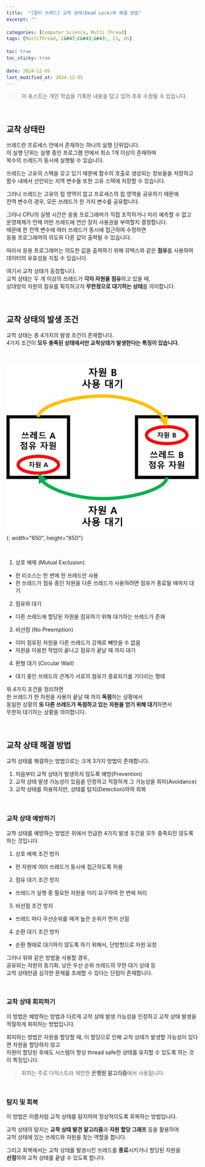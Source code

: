 ```yaml
---
title:  "[멀티 쓰레드] 교착 상태(Dead Lock)와 해결 방법"
excerpt: ""

categories: [Computer Science, Multi Thread]
tags: [MultiThread, C&#47;C&#43;&#43;, CS, OS]

toc: true
toc_sticky: true
 
date: 2024-12-05
last_modified_at: 2024-12-05
---
```


> 이 포스트는 개인 학습을 기록한 내용을 담고 있어 추후 수정될 수 있습니다.  

<br/>

## 교착 상태란

쓰레드란 프로세스 안에서 존재하는 하나의 실행 단위입니다.  
이 실행 단위는 실행 중인 프로그램 안에서 최소 1개 이상이 존재하며  
복수의 쓰레드가 동시에 실행될 수 있습니다.  

쓰레드는 고유의 스택을 갖고 있기 때문에 함수의 호출로 생성되는 정보들을 저장하고  
함수 내에서 선언되는 지역 변수들 또한 고유 스택에 자장할 수 있습니다.  

그러나 쓰레드는 고유의 힙 영역이 없고 프로세스의 힙 영역을 공유하기 때문에  
전역 변수의 경우, 모든 쓰레드가 한 가지 변수를 공유합니다.  

그러나 CPU의 실행 시간은 응용 프로그래머가 직접 조작하거나 미리 예측할 수 없고  
운영체제가 언제 어떤 쓰레드에 연산 장치 사용권을 부여할지 결정합니다.  
때문에 한 전역 변수에 여러 쓰레드가 동시에 접근하여 수정하면  
응용 프로그래머의 의도와 다른 값이 출력될 수 있습니다.  

따라서 응용 프로그래머는 의도한 값을 출력하기 위해 뮤텍스와 같은 **점유**를 사용하여  
데이터의 유효성을 지킬 수 있습니다.  

여기서 교착 상태가 등장합니다.    
교착 상태는 두 개 이상의 쓰레드가 **각자 자원을 점유**하고 있을 때,  
상대방의 자원의 점유를 획득하고자 **무한정으로 대기하는 상태**를 의미합니다.  

<br/>

## 교착 상태의 발생 조건

교착 상태는 총 4가지의 발생 조건이 존재합니다.  
4가지 조건이 **모두 충족된 상태에서만 교착상태가 발생한다는 특징이 있습니다.**

<br/>

![환형 대기](/assets/img/MultiThread/데드락_점유대기_환형.png){: width="650", height="650"}  

<br/>

1. 상호 배제 (Mutual Exclusion)
* 한 리소스는 한 번에 한 쓰레드만 사용
* 한 쓰레드가 점유 중인 자원을 다른 쓰레드가 사용하려면 점유가 종료될 때까지 대기

2. 점유와 대기
* 다른 쓰레드에 할당된 자원을 점유하기 위해 대기하는 쓰레드가 존재  

3. 비선점 (No Preemption)
* 이미 점유된 자원을 다른 쓰레드가 강제로 빼앗을 수 없음  
* 자원을 이용한 작업이 끝나고 점유가 끝날 때 까지 대기  

4. 환형 대기 (Circular Wait)
* 대기 중인 쓰레드의 관계가 서로의 점유가 종료되기를 기다리는 형태  

위 4가지 조건을 정리하면  
한 쓰레드가 한 자원을 사용이 끝날 때 까지 **독점**하는 상황에서  
동일한 상황의 **또 다른 쓰레드가 독점하고 있는 자원을 얻기 위해 대기**하면서  
무한히 대기하는 상황을 의미합니다.  

<br/>

## 교착 상태 해결 방법

교착 상태를 해결하는 방법으로는 크게 3가지 방법이 존재합니다.  

1. 처음부터 교착 상태가 발생하지 않도록 예방(Prevention)  
2. 교착 상태 발생 가능성이 있음을 인정하고 적절하게 그 가능성을 회피(Avoidance)  
3. 교착 상태를 허용하지만, 상태를 탐지(Detection)하여 회복  

<br/>

### 교착 상태 예방하기

교착 상태를 예방하는 방법은 위에서 언급한 4가지 발생 조건을 모두 충족되진 않도록 하는 것입니다.  

1. 상호 배제 조건 방지  
* 한 자원에 여러 쓰레드가 동시에 접근하도록 허용  

2. 점유 대기 조건 방지  
* 쓰레드가 실행 중 필요한 자원을 미리 요구하여 한 번에 처리  

3. 비선점 조건 방지  
* 쓰레드 마다 우선순위를 매겨 높은 순위가 먼저 선점  

4. 순환 대기 조건 방지  
* 순환 형태로 대기하지 않도록 하기 위해서, 단방향으로 자원 요청  

그러나 위와 같은 방법을 사용할 경우,  
공유되는 자원의 동기화, 낮은 우선 순위 쓰레드의 무한 대기 상태 등  
교착 상태만큼 심각한 문제를 초래할 수 있다는 단점이 존재합니다.  

<br/>

### 교착 상태 회피하기

이 방법은 예방하는 방법과 다르게 교착 상태 발생 가능성을 인정하고 교착 상태 발생을 적절하게 회피하는 방법입니다.  

회피하는 방법은 자원을 할당할 때, 이 할당으로 인해 교착 상태가 발생할 가능성이 있다면 자원을 할당하지 않고  
자원이 할당된 후에도 시스템이 항상 thread safe한 상태를 유지할 수 있도록 하는 것이 특징입니다.  

> 회피는 주로 다익스트라 제안한 **은행원 알고리즘**에서 사용됩니다.  

<br/>

### 탐지 및 회복

이 방법은 이름처럼 교착 상태를 탐지하여 정상적이도록 회복하는 방법입니다.  

교착 상태의 탐지는 **교착 상태 발견 알고리즘**과 **자원 할당 그래프** 등을 활용하여  
교착 상태에 있는 쓰레드와 자원을 찾는 역할을 합니다.  

그리고 회복에서는 교착 상태를 발생시킨 쓰레드를 **종료**시키거나 할당된 자원을  
**선점**하여 교착 상태를 끝낼 수 있도록 합니다.  
